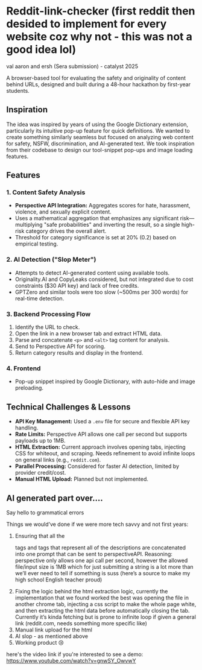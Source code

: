 # Reddit-link-checker (first reddit then desided to implement for every website coz why not - this was not a good idea lol)
val aaron and ersh  (Sera submission) - catalyst 2025

A browser-based tool for evaluating the safety and originality of content behind URLs, designed and built during a 48-hour hackathon by first-year students.

## Inspiration

The idea was inspired by years of using the Google Dictionary extension, particularly its intuitive pop-up feature for quick definitions. We wanted to create something similarly seamless but focused on analyzing web content for safety, NSFW, discrimination, and AI-generated text. We took inspiration from their codebase to design our tool-snippet pop-ups and image loading features.

## Features

### 1. Content Safety Analysis
- **Perspective API Integration:** Aggregates scores for hate, harassment, violence, and sexually explicit content.
- Uses a mathematical aggregation that emphasizes any significant risk—multiplying "safe probabilities" and inverting the result, so a single high-risk category drives the overall alert.
- Threshold for category significance is set at 20% (0.2) based on empirical testing.

### 2. AI Detection ("Slop Meter")
- Attempts to detect AI-generated content using available tools.
- Originality.AI and CopyLeaks considered, but not integrated due to cost constraints ($30 API key) and lack of free credits.
- GPTZero and similar tools were too slow (~500ms per 300 words) for real-time detection.

### 3. Backend Processing Flow
1. Identify the URL to check.
2. Open the link in a new browser tab and extract HTML data.
3. Parse and concatenate `<p>` and `<alt>` tag content for analysis.
4. Send to Perspective API for scoring.
5. Return category results and display in the frontend.

### 4. Frontend
- Pop-up snippet inspired by Google Dictionary, with auto-hide and image preloading.

## Technical Challenges & Lessons
- **API Key Management:** Used a `.env` file for secure and flexible API key handling.
- **Rate Limits:** Perspective API allows one call per second but supports payloads up to 1MB.
- **HTML Extraction:** Current approach involves opening tabs, injecting CSS for whiteout, and scraping. Needs refinement to avoid infinite loops on general links (e.g., `reddit.com`).
- **Parallel Processing:** Considered for faster AI detection, limited by provider credit/cost.
- **Manual HTML Upload:** Planned but not implemented.

AI generated part over....
---------
Say hello to grammatical errors

Things we would’ve done if we were more tech savvy and not first years:
1. Ensuring that all the <p> tags and <alt> tags that represent all of the descriptions are concatenated into one prompt that can be sent to perspectiveAPI. Reasoning: perspective only allows one api call per second, however the allowed file/input size is 1MB which for just submitting a string is a lot more than we’ll ever need to tell if something is suss (here’s a source to make my high school English teacher proud)
2. Fixing the logic behind the html extraction logic, currently the implementation that we found worked the best was opening the file in another chrome tab, injecting a css script to make the whole page white, and then extracting the html data before automatically closing the tab. Currently it’s kinda fetching but is prone to infinite loop if given a general link (reddit.com, needs something more specific like)
3. Manual link upload for the html 
4. AI slop - as mentioned above 
5. Working product 😢

here's the video link if you're interested to see a demo:
https://www.youtube.com/watch?v=gnwSY_OwvwY